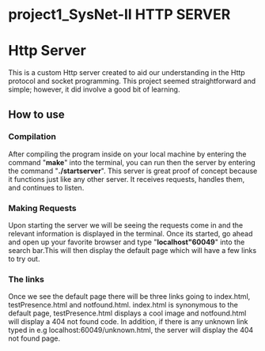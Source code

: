 # project1_SysNet-II HTTP SERVER

# Http Server
This is a custom Http server created to aid our understanding in the Http protocol and socket programming. 
This project seemed straightforward and simple; however, it did involve a good bit of learning.  

## How to use
### Compilation 
After compiling the program inside on your local machine  by entering the command "**make**" into the terminal, you can run then the server by entering the command "**./startserver**".
This server is great proof of concept because it functions just like any other server. It receives requests, handles them, and continues to listen. 
### Making Requests
Upon starting the server we will be seeing the requests come in and the relevant information is displayed in the terminal. Once its started, go ahead and open up your favorite browser and type "**localhost"60049**" into the search bar.This will then display the default page which will have a few links to try out.    
### The links
Once we see the default page there will be three links going to index.html, testPresence.html and notfound.html.
index.html is synonymous to the default page, testPresence.html displays a cool image and notfound.html will display a 404 not found code. 
In addition, if there is any unknown link typed in e.g localhost:60049/unknown.html, the server will display the 404 not found page. 
 